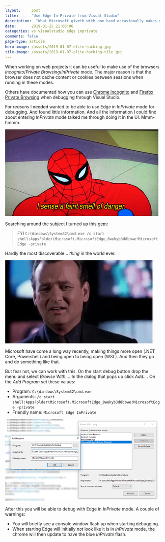 ```yaml
---
layout: 	post
title:  	"Use Edge In-Private from Visual Studio"
description:  "What Microsoft giveth with one hand occasionally makes you facepalm."
date:   	2019-01-25 21:00:00
categories: vs visualstudio edge inprivate
comments: false
page-type: article
hero-image: /assets/2019-01-07-elite-hacking.jpg
tile-image: /assets/2019-01-07-elite-hacking-tile.jpg
---
```


When working on web projects it can be useful to make use of the browsers _Incognito_/_Private Browsing_/_InPrivate_ mode. The major reason is that the browser does not cache content or cookies between sessions when running in these modes.

Others have documented how you can use [Chrome Incognito](https://www.hanselman.com/blog/VisualStudioWebDevelopmentTipAddChromeIncognitoModeAsABrowser.aspx) and [Firefox Private Browsing](https://stackoverflow.com/a/37818758) when debugging through Visual Studio.

For _reasons_ I ~~needed~~ wanted to be able to use Edge in _InPrivate_ mode for debugging. And found little information. And all the information I could find about entering _InPrivate_ mode talked me through doing it in the UI. Mmm-hmmm.

![Spidey senses tingling](/assets/2019-01-25-faint-smell-danger.gif)

Searching around the subject I turned up this [gem](https://social.msdn.microsoft.com/Forums/en-US/21affc27-64e1-495c-aa23-c0cbbce4a39c/how-to-start-microsoft-edge-in-private-mode-from-command-line):

> FYI
`C:\Windows\System32\cmd.exe /c start shell:AppsFolder\Microsoft.MicrosoftEdge_8wekyb3d8bbwe!MicrosoftEdge -private`

Hardly the most discoverable... _thing_ in the world ever.

![No! Why Microsoft, why?](/assets/2019-01-25-facepalm.gif)

Microsoft have come a long way recently, making things more open (.NET Core, Powershell) and being open to being open (WSL). And then they go and do something like that.

But fear not, we can work with this. On the start debug button drop the menu and select _Browse With..._. In the dialog that pops up click _Add..._. On the _Add Program_ set these values:

* Program: `C:\Windows\System32\cmd.exe`
* Arguments: `/c start shell:AppsFolder\Microsoft.MicrosoftEdge_8wekyb3d8bbwe!MicrosoftEdge -private`
* Friendly name: `Microsoft Edge InPrivate`

![Configured to use Edge InPrivate](/assets/2019-01-25-edge-inprivate.png)

After this you will be able to debug with Edge in _InPrivate_ mode. A couple of warnings:

* You will briefly see a console window flash up when starting debugging.
* When starting Edge will initially _not_ look like it is in _InPrivate_ mode, the chrome will then update to have the blue _InPrivate_ flash.
